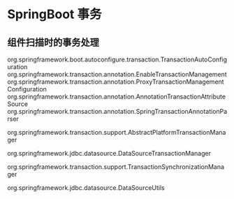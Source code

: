 # SpringBoot 事务

## 组件扫描时的事务处理

org.springframework.boot.autoconfigure.transaction.TransactionAutoConfiguration
org.springframework.transaction.annotation.EnableTransactionManagement
org.springframework.transaction.annotation.ProxyTransactionManagementConfiguration
org.springframework.transaction.annotation.AnnotationTransactionAttributeSource
org.springframework.transaction.annotation.SpringTransactionAnnotationParser



org.springframework.transaction.support.AbstractPlatformTransactionManager

org.springframework.jdbc.datasource.DataSourceTransactionManager

org.springframework.transaction.support.TransactionSynchronizationManager

org.springframework.jdbc.datasource.DataSourceUtils
